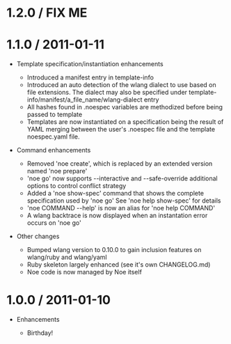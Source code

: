 # 1.2.0 / FIX ME

# 1.1.0 / 2011-01-11

* Template specification/instantiation enhancements

  * Introduced a manifest entry in template-info 
  * Introduced an auto detection of the wlang dialect to use based on file extensions. 
    The dialect may also be specified under template-info/manifest/a_file_name/wlang-dialect 
    entry
  * All hashes found in .noespec variables are methodized before being passed to template
  * Templates are now instantiated on a specification being the result of YAML merging 
    between the user's .noespec file and the template noespec.yaml file.

* Command enhancements

  * Removed 'noe create', which is replaced by an extended version named 'noe prepare'
  * 'noe go' now supports --interactive and --safe-override additional options to control conflict strategy
  * Added a 'noe show-spec' command that shows the complete specification used by 'noe go'
    See 'noe help show-spec' for details
  * 'noe COMMAND --help' is now an alias for 'noe help COMMAND'  
  * A wlang backtrace is now displayed when an instantation error occurs on 'noe go'

* Other changes

  * Bumped wlang version to 0.10.0 to gain inclusion features on wlang/ruby and wlang/yaml
  * Ruby skeleton largely enhanced (see it's own CHANGELOG.md)
  * Noe code is now managed by Noe itself

# 1.0.0 / 2011-01-10

* Enhancements

  * Birthday!
